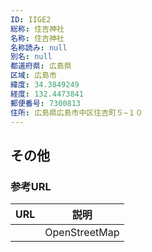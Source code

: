 ```yaml
---
ID: IIGE2
総称: 住吉神社
名称: 住吉神社
名称読み: null
別名: null
都道府県: 広島県
区域: 広島市
緯度: 34.3849249
経度: 132.4473841
郵便番号: 7300813
住所: 広島県広島市中区住吉町５−１０
---
```


## その他

### 参考URL

| URL | 説明          |
| --- | ------------- |
|     | OpenStreetMap |
